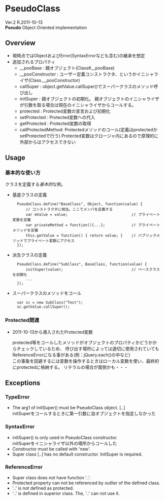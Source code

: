 PseudoClass
===========
Ver.2 R.2011-10-13  
**Pseudo** Object Oriented implementation

Overview
--------
- 現時点ではObjectおよびError(SyntaxErrorなども含む)の継承を想定
- 追加されるプロパティ
    - \_\_pooBase        : 親オブジェクト(Class#\_\_pooBase)
    - \_\_pooConstructor : ユーザー定義コンストラクタ、というかイニシャライザ(Class.\_\_pooConstructor)
    - callSuper          : object.getValue.callSuper()でスーパークラスのメソッド呼び出し
    - initSuper          : 親オブジェクトの初期化。
                           親オブジェクトのイニシャライザが引数を取る場合は現在のイニシャライザからコールする。
    - protected          : Protected変数の宣言および初期化
    - setProtected       : Protected変数への代入
    - getProtected       : Protected変数の取得
    - callProtectedMethod: Protectedメソッドのコール(定義はprotectedかsetProtectedで行う)
                           Protected変数はクロージャ内にあるので原理的に外部からはアクセスできない

Usage
-----
### 基本的な使い方
クラスを定義する*基本的*な例。

- 基底クラスの定義

        PseudoClass.define("BaseClass", Object, function(value) {
            // コンストラクタに相当。ここでメンバを定義する
            var mValue = value;                             // プライベート変数を定義
            var privateMethod = function(){...};            // プライベートメソッドを定義
            this.getValue = function() { return value; }    // パブリックメソッドでプライベート変数にアクセス
        });

- 派生クラスの定義

        PseudoClass.define("SubClass", BaseClass, function(value) {
            initSuper(value);                               // ベースクラスを初期化
            ...
        });

- スーパークラスのメソッドをコール

        var sc = new SubClass("Test");
        sc.getValue.callSuper();

### Protected関連
- 2011-10-13から導入されたProtected変数

    protected等をコールしたメソッドがオブジェクトのプロパティかどうかからチェックしているため、
    呼び出す場所によっては適切に使用されていてもReferenceErrorになる事がある(例：jQuery.each()の中など)  
    この事象を回避するには変数を操作するときはローカル変数を使い、最終的にprotectedに格納する。
    リテラルの場合が面倒かも・・・

Exceptions
----------
### TypeError
- The arg1 of initSuper() must be PseudoClass object. [..]  
  initSuperをコールするときに第一引数に自オブジェクトを指定しなかった

### SyntaxError
- initSuper() is only used in PseudoClass constructor.  
  initSuperをイニシャライザ以外の場所からコールした
- Constructor must be called with 'new'.
- Super class [..] has no default constructor. InitSuper is required.

### ReferenceError
- Super class does not have function '..'.
- Protected property can not be referenced by outlier of the defined class.
- '..' is not defined as protected.
- '..' is defined in superior class. The, '..' can not use it.

